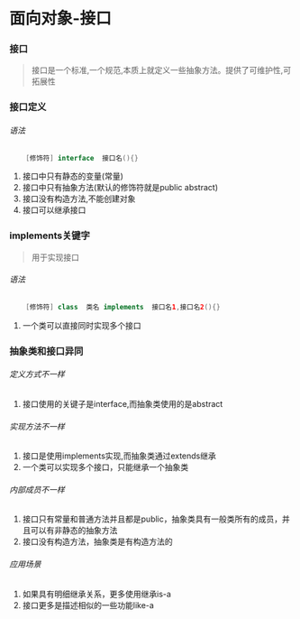 # 面向对象-接口

### 接口
>  接口是一个标准,一个规范,本质上就定义一些抽象方法。提供了可维护性,可拓展性

### 接口定义

###### 语法
``` java
    [修饰符] interface  接口名(){}
```
1. 接口中只有静态的变量(常量)
2. 接口中只有抽象方法(默认的修饰符就是public abstract)
3. 接口没有构造方法,不能创建对象
4. 接口可以继承接口

### implements关键字
>  用于实现接口

###### 语法
``` java
    [修饰符] class  类名 implements  接口名1,接口名2(){}
```
1.  一个类可以直接同时实现多个接口

### 抽象类和接口异同

###### 定义方式不一样
1. 接口使用的关键子是interface,而抽象类使用的是abstract

###### 实现方法不一样
1. 接口是使用implements实现,而抽象类通过extends继承
2. 一个类可以实现多个接口，只能继承一个抽象类

###### 内部成员不一样
1. 接口只有常量和普通方法并且都是public，抽象类具有一般类所有的成员，并且可以有非静态的抽象方法
2. 接口没有构造方法，抽象类是有构造方法的

######  应用场景
1. 如果具有明细继承关系，更多使用继承is-a
2. 接口更多是描述相似的一些功能like-a


















